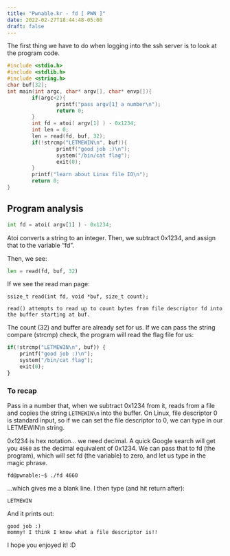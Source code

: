 ```yaml
---
title: "Pwnable.kr - fd [ PWN ]"
date: 2022-02-27T18:44:48-05:00
draft: false
---
```


The first thing we have to do when logging into the ssh server is to look at the program code.

```c
#include <stdio.h>
#include <stdlib.h>
#include <string.h>
char buf[32];
int main(int argc, char* argv[], char* envp[]){
        if(argc<2){
                printf("pass argv[1] a number\n");
                return 0;
        }
        int fd = atoi( argv[1] ) - 0x1234;
        int len = 0;
        len = read(fd, buf, 32);
        if(!strcmp("LETMEWIN\n", buf)){
                printf("good job :)\n");
                system("/bin/cat flag");
                exit(0);
        }
        printf("learn about Linux file IO\n");
        return 0;
}
```

## Program analysis

```python
int fd = atoi( argv[1] ) - 0x1234;
```

Atoi converts a string to an integer. Then, we subtract 0x1234, and assign that to the variable “fd”.

Then, we see:

```python
len = read(fd, buf, 32)
```

If we see the read man page:

```
ssize_t read(int fd, void *buf, size_t count);

read() attempts to read up to count bytes from file descriptor fd into the buffer starting at buf.
```

The count (32) and buffer are already set for us. If we can pass the string compare (strcmp) check, the program will read the flag file for us:

```python
if(!strcmp("LETMEWIN\n", buf)) {
    printf("good job :)\n");
    system("/bin/cat flag");
    exit(0);
}
```

### To recap

Pass in a number that, when we subtract 0x1234 from it, reads from a file and copies the string `LETMEWIN\n` into the buffer. On Linux, file descriptor 0 is standard input, so if we can set the file descriptor to 0, we can type in our LETMEWIN\n string.

0x1234 is hex notation… we need decimal. A quick Google search will get you `4660` as the decimal equivalent of 0x1234.  We can pass that to fd (the program), which will set fd (the variable) to zero, and let us type in the magic phrase.

```
fd@pwnable:~$ ./fd 4660
```

…which gives me a blank line. I then type (and hit return after):

```
LETMEWIN
```

And it prints out:

```
good job :)
mommy! I think I know what a file descriptor is!!
```

I hope you enjoyed it! :D